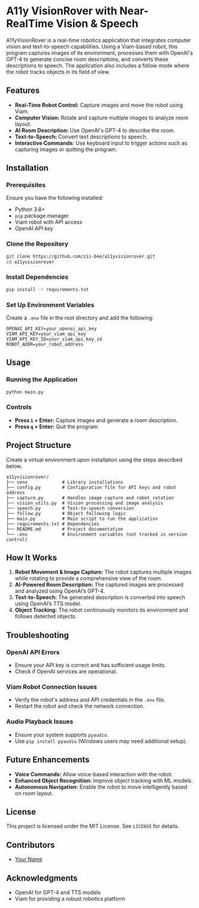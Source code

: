 # A11y VisionRover with Near-RealTime Vision & Speech

A11yVisionRover is a real-time robotics application that integrates computer vision and text-to-speech capabilities. Using a Viam-based robot, this program captures images of its environment, processes them with OpenAI's GPT-4 to generate concise room descriptions, and converts these descriptions to speech. The application also includes a follow mode where the robot tracks objects in its field of view.

## Features

- **Real-Time Robot Control:** Capture images and move the robot using Viam.
- **Computer Vision:** Rotate and capture multiple images to analyze room layout.
- **AI Room Description:** Use OpenAI's GPT-4 to describe the room.
- **Text-to-Speech:** Convert text descriptions to speech.
- **Interactive Commands:** Use keyboard input to trigger actions such as capturing images or quitting the program.

## Installation

### Prerequisites

Ensure you have the following installed:

- Python 3.8+
- `pip` package manager
- Viam robot with API access
- OpenAI API key

### Clone the Repository

```bash
git clone https://github.com/zii-bee/a11yvisionrover.git
cd a11yvisionrover
```

### Install Dependencies

```bash
pip install -r requirements.txt
```

### Set Up Environment Variables

Create a `.env` file in the root directory and add the following:

```
OPENAI_API_KEY=your_openai_api_key
VIAM_API_KEY=your_viam_api_key
VIAM_API_KEY_ID=your_viam_api_key_id
ROBOT_ADDR=your_robot_address
```

## Usage

### Running the Application

```bash
python main.py
```

### Controls

- **Press `1` + Enter:** Capture images and generate a room description.
- **Press `q` + Enter:** Quit the program.

## Project Structure
Create a virtual environment upon installation using the steps described below. 
```
a11yvisionrover/
├── venv             # Library installations
├── config.py        # Configuration file for API keys and robot address
├── capture.py       # Handles image capture and robot rotation
├── vision_utils.py  # Vision processing and image analysis
├── speech.py        # Text-to-speech conversion
├── follow.py        # Object following logic
├── main.py          # Main script to run the application
├── requirements.txt # Dependencies
├── README.md        # Project documentation
└── .env             # Environment variables (not tracked in version control)
```

## How It Works

1. **Robot Movement & Image Capture:** The robot captures multiple images while rotating to provide a comprehensive view of the room.
2. **AI-Powered Room Description:** The captured images are processed and analyzed using OpenAI’s GPT-4.
3. **Text-to-Speech:** The generated description is converted into speech using OpenAI’s TTS model.
4. **Object Tracking:** The robot continuously monitors its environment and follows detected objects.

## Troubleshooting

### OpenAI API Errors

- Ensure your API key is correct and has sufficient usage limits.
- Check if OpenAI services are operational.

### Viam Robot Connection Issues

- Verify the robot's address and API credentials in the `.env` file.
- Restart the robot and check the network connection.

### Audio Playback Issues

- Ensure your system supports `pyaudio`.
- Use `pip install pyaudio` (Windows users may need additional setup).

## Future Enhancements

- **Voice Commands:** Allow voice-based interaction with the robot.
- **Enhanced Object Recognition:** Improve object tracking with ML models.
- **Autonomous Navigation:** Enable the robot to move intelligently based on room layout.

## License

This project is licensed under the MIT License. See `LICENSE` for details.

## Contributors

- [Your Name](https://github.com/your-username)

## Acknowledgments

- OpenAI for GPT-4 and TTS models
- Viam for providing a robust robotics platform

